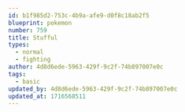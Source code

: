 ```yaml
---
id: b1f985d2-753c-4b9a-afe9-d0f8c18ab2f5
blueprint: pokemon
number: 759
title: Stufful
types:
  - normal
  - fighting
author: 4d8d6ede-5963-429f-9c2f-74b897007e0c
tags:
  - basic
updated_by: 4d8d6ede-5963-429f-9c2f-74b897007e0c
updated_at: 1716568511
---
```

